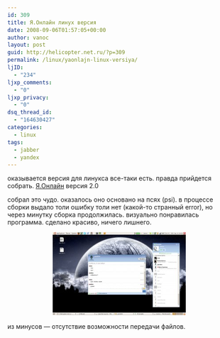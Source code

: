 ```yaml
---
id: 309
title: Я.Онлайн линух версия
date: 2008-09-06T01:57:05+00:00
author: vanoc
layout: post
guid: http://helicopter.net.ru/?p=309
permalink: /linux/yaonlajn-linux-versiya/
ljID:
  - "234"
ljxp_comments:
  - "0"
ljxp_privacy:
  - "0"
dsq_thread_id:
  - "164630427"
categories:
  - linux
tags:
  - jabber
  - yandex
---
```

оказывается версия для линукса все-таки есть. правда прийдется собрать. [Я.Онлайн](http://nano.yandex.ru/project/online/) версия 2.0

собрал это чудо. оказалось оно основано на псях (psi). в процессе сборки выдало толи ошибку толи нет (какой-то странный error), но через минутку сборка продолжилась. визуально понравилась программа. сделано красиво, ничего лишнего.

<p style="text-align: center;">
  <a href="/uploads/screenshot.jpg"><img class="alignnone size-medium wp-image-314" title="screenshot" src="/uploads/screenshot-300x187.jpg" alt="" width="300" height="187" /></a>
</p>

из минусов &#8212; отсутствие возможности передачи файлов.